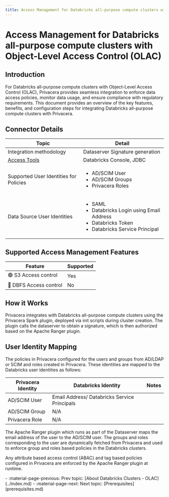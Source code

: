 ```yaml
---
title: Access Management for Databricks all-purpose compute clusters with Object-Level Access Control (OLAC)
---
```



# Access Management for Databricks all-purpose compute clusters with Object-Level Access Control (OLAC)



## Introduction

For Databricks all-purpose compute clusters with Object-Level Access Control (OLAC), Privacera provides seamless
integration to enforce data access policies, monitor data usage, and ensure compliance with regulatory requirements.
This document provides an overview of the key features, benefits, and configuration steps for integrating Databricks
all-purpose compute clusters with Privacera.


## Connector Details


| Topic                                                                       | Detail                                                                                                                       |
|-----------------------------------------------------------------------------|------------------------------------------------------------------------------------------------------------------------------|
| Integration methodology                                                     | Dataserver Signature generation                   |
| [Access Tools](../../../resources/design/access-management/access_tools.md) | Databricks Console, JDBC                                                                                                     |
| Supported User Identities for Policies                                      | <ul><li>AD/SCIM User</li><li>AD/SCIM Groups</li><li>Privacera Roles</li>                                                     |
| Data Source User Identities                                                 | <ul><li>SAML</li><li>Databricks Login using Email Address</li><li>Databricks Token</li><li>Databricks Service Principal</li> |




## Supported Access Management Features

| Feature                         | Supported |
|---------------------------------|-----------|
| :green_circle: S3 Access control | Yes       | 
| :red_circle: DBFS Access control | No       | 

## How it Works

Privacera integrates with Databricks all-purpose compute clusters using the Privacera Spark plugin, deployed via init scripts during cluster creation. The plugin calls the dataserver to obtain a signature, which is then authorized based on the Apache Ranger plugin.

## User Identity Mapping

The policies in Privacera configured for the users and groups from AD/LDAP or SCIM and roles created in Privacera. 
These identities are mapped to the Databricks user identities as follows:

| Privacera Identity | Databricks Identity                          | Notes |
|--------------------|----------------------------------------------|-------|
| AD/SCIM User       | Email Address/ Databricks Service Principals |       |
| AD/SCIM Group      | N/A                                          | |
| Privacera Role     | N/A                                          | |

The Apache Ranger plugin which runs as part of the Dataserver maps the email address of the user to the
AD/SCIM user. The groups and roles corresponding to the user are dynamically fetched from Privacera and used to enforce
group and roles based policies in the Databricks clusters.

Any attribute based access control (ABAC) and tag based policies configured in Privacera are enforced by the Apache Ranger plugin at runtime.

<div class="grid cards" markdown>
-   :material-page-previous: Prev topic: [About Databricks Clusters - OLAC](../index.md)
-   :material-page-next: Next topic: [Prerequisites](prerequisites.md)
</div>